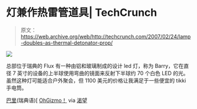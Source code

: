 # 灯兼作热雷管道具| TechCrunch

> 原文：<https://web.archive.org/web/http://techcrunch.com/2007/02/24/lamp-doubles-as-thermal-detonator-prop/>

![](img/1153b72c7d24c24923c154e3ba35e03d.png)

总部位于瑞典的 Flux 有一种由铝和玻璃制成的设计 led 灯，称为 Barry，它在直径 7 英寸的设备的上半球使用弯曲的镜面来反射下半球约 70 个白色 LED 的光。虽然这种灯可能适合户外聚会，但 1100 美元的价格让我满足于一些便宜的 tikki 手电筒。

[巴里](https://web.archive.org/web/20160503044108/http://www.flux.nu/Template/Default.aspx?CMID=20&NewsID=37)(瑞典语)[ [OhGizmo！](https://web.archive.org/web/20160503044108/http://www.ohgizmo.com/2007/02/22/flux-barry-led-light/) via [渴望](https://web.archive.org/web/20160503044108/http://crave.cnet.com/8301-1_105-9690453-1.html?tag=head)